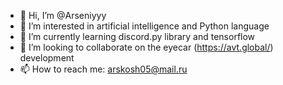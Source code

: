 - 👋 Hi, I’m @Arseniyyy
- 👀 I’m interested in artificial intelligence and Python language
- 🌱 I’m currently learning discord.py library and tensorflow
- 💞️ I’m looking to collaborate on the eyecar (https://avt.global/) development
- 📫 How to reach me: arskosh05@mail.ru
